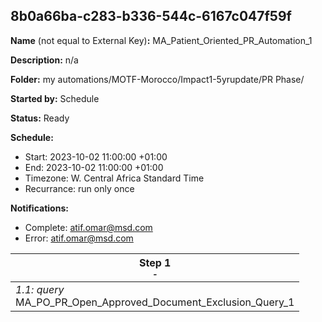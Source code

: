 ## 8b0a66ba-c283-b336-544c-6167c047f59f

**Name** (not equal to External Key)**:** MA_Patient_Oriented_PR_Automation_1

**Description:** n/a

**Folder:** my automations/MOTF-Morocco/Impact1-5yrupdate/PR Phase/

**Started by:** Schedule

**Status:** Ready

**Schedule:**

* Start: 2023-10-02 11:00:00 +01:00
* End: 2023-10-02 11:00:00 +01:00
* Timezone: W. Central Africa Standard Time
* Recurrance: run only once

**Notifications:**

* Complete: atif.omar@msd.com
* Error: atif.omar@msd.com

| Step 1<br>_<small>-</small>_ |
| --- |
| _1.1: query_<br>MA_PO_PR_Open_Approved_Document_Exclusion_Query_1 |
